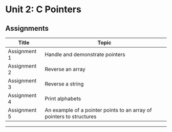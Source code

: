 # Unit 2: C Pointers

## Assignments

| Title | Topic |
| ----- | ------|
| Assignment 1 | Handle and demonstrate pointers |
| Assignment 2 | Reverse an array |
| Assignment 3 | Reverse a string |
| Assignment 4 | Print alphabets |
| Assignment 5 | An example of a pointer points to an array of pointers to structures |

____________________________________________________________
